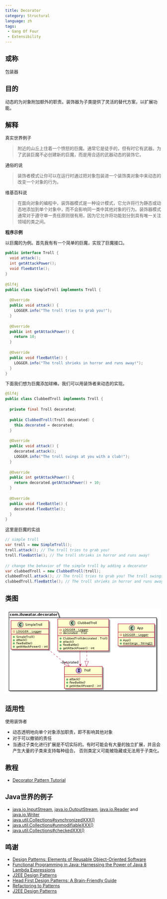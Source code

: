 ```yaml
---
title: Decorator
category: Structural
language: zh
tags:
 - Gang Of Four
 - Extensibility
---
```


## 或称
包装器

## 目的
动态的为对象附加额外的职责。装饰器为子类提供了灵活的替代方案，以扩展功能。

## 解释

真实世界例子

> 附近的山丘上住着一个愤怒的巨魔。通常它是徒手的，但有时它有武器。为了武装巨魔不必创建新的巨魔，而是用合适的武器动态的装饰它。

通俗的说

> 装饰者模式让你可以在运行时通过把对象包装进一个装饰类对象中来动态的改变一个对象的行为。

维基百科说

> 在面向对象的编程中，装饰器模式是一种设计模式，它允许将行为静态或动态地添加到单个对象中，而不会影响同一类中其他对象的行为。装饰器模式通常对于遵守单一责任原则很有用，因为它允许将功能划分到具有唯一关注领域的类之间。

**程序示例**

以巨魔的为例。首先我有有一个简单的巨魔，实现了巨魔接口。

```java
public interface Troll {
  void attack();
  int getAttackPower();
  void fleeBattle();
}

@Slf4j
public class SimpleTroll implements Troll {

  @Override
  public void attack() {
    LOGGER.info("The troll tries to grab you!");
  }

  @Override
  public int getAttackPower() {
    return 10;
  }

  @Override
  public void fleeBattle() {
    LOGGER.info("The troll shrieks in horror and runs away!");
  }
}
```

下面我们想为巨魔添加球棒。我们可以用装饰者来动态的实现。

```java
@Slf4j
public class ClubbedTroll implements Troll {

  private final Troll decorated;

  public ClubbedTroll(Troll decorated) {
    this.decorated = decorated;
  }

  @Override
  public void attack() {
    decorated.attack();
    LOGGER.info("The troll swings at you with a club!");
  }

  @Override
  public int getAttackPower() {
    return decorated.getAttackPower() + 10;
  }

  @Override
  public void fleeBattle() {
    decorated.fleeBattle();
  }
}
```

这里是巨魔的实战

```java
// simple troll
var troll = new SimpleTroll();
troll.attack(); // The troll tries to grab you!
troll.fleeBattle(); // The troll shrieks in horror and runs away!

// change the behavior of the simple troll by adding a decorator
var clubbedTroll = new ClubbedTroll(troll);
clubbedTroll.attack(); // The troll tries to grab you! The troll swings at you with a club!
clubbedTroll.fleeBattle(); // The troll shrieks in horror and runs away!
```

## 类图
![alt text](./etc/decorator.urm.png "Decorator pattern class diagram")

## 适用性
使用装饰者

* 动态透明地向单个对象添加职责，即不影响其他对象
* 对于可以撤销的责任
* 当通过子类化进行扩展是不切实际的。有时可能会有大量的独立扩展，并且会产生大量的子类来支持每种组合。 否则类定义可能被隐藏或无法用于子类化。

## 教程
* [Decorator Pattern Tutorial](https://www.journaldev.com/1540/decorator-design-pattern-in-java-example)

## Java世界的例子
 * [java.io.InputStream](http://docs.oracle.com/javase/8/docs/api/java/io/InputStream.html), [java.io.OutputStream](http://docs.oracle.com/javase/8/docs/api/java/io/OutputStream.html),
 [java.io.Reader](http://docs.oracle.com/javase/8/docs/api/java/io/Reader.html) and [java.io.Writer](http://docs.oracle.com/javase/8/docs/api/java/io/Writer.html)
 * [java.util.Collections#synchronizedXXX()](http://docs.oracle.com/javase/8/docs/api/java/util/Collections.html#synchronizedCollection-java.util.Collection-)
 * [java.util.Collections#unmodifiableXXX()](http://docs.oracle.com/javase/8/docs/api/java/util/Collections.html#unmodifiableCollection-java.util.Collection-)
 * [java.util.Collections#checkedXXX()](http://docs.oracle.com/javase/8/docs/api/java/util/Collections.html#checkedCollection-java.util.Collection-java.lang.Class-)


## 鸣谢

* [Design Patterns: Elements of Reusable Object-Oriented Software](https://www.amazon.com/gp/product/0201633612/ref=as_li_tl?ie=UTF8&camp=1789&creative=9325&creativeASIN=0201633612&linkCode=as2&tag=javadesignpat-20&linkId=675d49790ce11db99d90bde47f1aeb59)
* [Functional Programming in Java: Harnessing the Power of Java 8 Lambda Expressions](https://www.amazon.com/gp/product/1937785467/ref=as_li_tl?ie=UTF8&camp=1789&creative=9325&creativeASIN=1937785467&linkCode=as2&tag=javadesignpat-20&linkId=7e4e2fb7a141631491534255252fd08b)
* [J2EE Design Patterns](https://www.amazon.com/gp/product/0596004273/ref=as_li_tl?ie=UTF8&camp=1789&creative=9325&creativeASIN=0596004273&linkCode=as2&tag=javadesignpat-20&linkId=48d37c67fb3d845b802fa9b619ad8f31)
* [Head First Design Patterns: A Brain-Friendly Guide](https://www.amazon.com/gp/product/0596007124/ref=as_li_tl?ie=UTF8&camp=1789&creative=9325&creativeASIN=0596007124&linkCode=as2&tag=javadesignpat-20&linkId=6b8b6eea86021af6c8e3cd3fc382cb5b)
* [Refactoring to Patterns](https://www.amazon.com/gp/product/0321213351/ref=as_li_tl?ie=UTF8&camp=1789&creative=9325&creativeASIN=0321213351&linkCode=as2&tag=javadesignpat-20&linkId=2a76fcb387234bc71b1c61150b3cc3a7)
* [J2EE Design Patterns](https://www.amazon.com/gp/product/0596004273/ref=as_li_tl?ie=UTF8&camp=1789&creative=9325&creativeASIN=0596004273&linkCode=as2&tag=javadesignpat-20&linkId=f27d2644fbe5026ea448791a8ad09c94)
